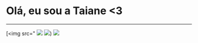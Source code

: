 # Olá, eu sou a Taiane <3


<hr>

[<img src="  [<img src = "https://img.shields.io/badge/instagram-%23E4405F.svg?&style=for-the-badge&logo=instagram&logoColor=white">](https://www.instagram.com/_taya.silva/?hl=pt-br) [<img src="https://img.shields.io/badge/linkedin-%230077B5.svg?&style=for-the-badge&logo=linkedin&logoColor=white" />](https://www.linkedin.com/in/taianesilva99/)) [<img src="https://img.shields.io/badge/-gmail-2EC866?style=for-the-badge&logo=gmail&logoColor=white" />](mailto:taianens99@gmail.com)


